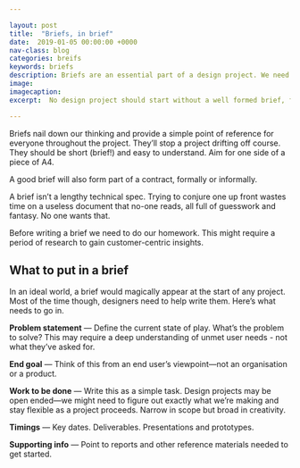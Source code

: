 ```yaml
---

layout: post
title:  "Briefs, in brief"
date:  2019-01-05 00:00:00 +0000
nav-class: blog
categories: breifs
keywords: briefs
description: Briefs are an essential part of a design project. We need them to define the scope and make a plan.
image:
imagecaption: 
excerpt:  No design project should start without a well formed brief, from the simplest icon to the most advanced space shuttle. We need them to define the scope and make a plan. 

---
```


Briefs nail down our thinking and provide a simple point of reference for everyone throughout the project. They’ll stop a project drifting off course. They should be short (brief!) and easy to understand. Aim for one side of a piece of A4.

A good brief will also form part of a contract, formally or informally.

A brief isn’t a lengthy technical spec. Trying to conjure one up front wastes time on a useless document that no-one reads, all full of guesswork and fantasy. No one wants that.

Before writing a brief we need to do our homework. This might require a period of research to gain customer-centric insights.

## What to put in a brief

In an ideal world, a brief would magically appear at the start of any project. Most of the time though, designers need to help write them. Here’s what needs to go in.

**Problem statement** — Define the current state of play. What’s the problem to solve? This may require a deep understanding of unmet user needs - not what they’ve asked for.

**End goal** — Think of this from an end user’s viewpoint—not an organisation or a product.

**Work to be done** — Write this as a simple task. Design projects may be open ended—we might need to figure out exactly what we’re making and stay flexible as a project proceeds. Narrow in scope but broad in creativity.

**Timings** — Key dates. Deliverables. Presentations and prototypes.

**Supporting info** — Point to reports and other reference materials needed to get started.